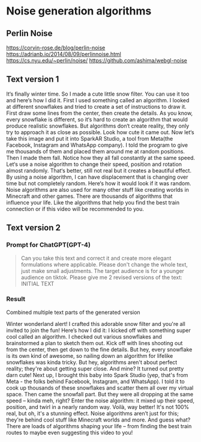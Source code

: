 # Noise generation algorithms

## Perlin Noise

https://corvin-rose.de/blog/perlin-noise
https://adrianb.io/2014/08/09/perlinnoise.html
https://cs.nyu.edu/~perlin/noise/
https://github.com/ashima/webgl-noise


## Text version 1

It‘s finally winter time. So I made a cute little snow filter. You can use it too and here‘s how I did it. First I used something called an algorithm. I looked at different snowflakes and tried to create a set of instructions to draw it. First draw some lines from the center, then create the details. As you know, every snowflake is different, so it‘s hard to create an algorithm that would produce realistic snowflakes. But algorithms don‘t create reality, they only try to approach it as close as possible. Look how cute it came out. Now let‘s take this image and put it into SparkAR Studio, a tool from Meta(the Facebook, Instagram and WhatsApp company). I told the program to give me thousands of them and placed them around me at random positions. Then I made them fall. Notice how they all fall constantly at the same speed. Let‘s use a noise algorithm to change their speed, position and rotation almost randomly. That‘s better, still not real but it creates a beautiful effect. By using a noise algorithm, I can have displacement that is changing over time but not completely random. Here‘s how it would look if it was random. Noise algorithms are also used for many other stuff like creating worlds in Minecraft and other games. There are thousands of algorithms that influence your life. Like the algorithms that help you find the best train connection or if this video will be recommended to you.

## Text version 2

### Prompt for ChatGPT(GPT-4)

> Can you take this text and correct it and create more elegant formulations where applicable. Please don't change the whole text, just make small adjustments. The target audience is for a younger audience on tiktok. Please give me 2 revised versions of the text: INITIAL TEXT

### Result

Combined multiple text parts of the generated version

Winter wonderland alert! I crafted this adorable snow filter and you're all invited to join the fun! Here’s how I did it: I kicked off with something super cool called an algorithm. I checked out various snowflakes and brainstormed a plan to sketch them out. Kick off with lines shooting out from the center, then get down to the fine details. But hey, every snowflake is its own kind of awesome, so nailing down an algorithm for lifelike snowflakes was kinda tricky. But hey, algorithms aren't about perfect reality; they're about getting super close. And mine? It turned out pretty darn cute! Next up, I brought this baby into Spark Studio (yep, that's from Meta - the folks behind Facebook, Instagram, and WhatsApp). I told it to cook up thousands of these snowflakes and scatter them all over my virtual space. Then came the snowfall part. But they were all dropping at the same speed – kinda meh, right? Enter the noise algorithm: it mixed up their speed, position, and twirl in a nearly random way. Voilà, way better! It's not 100% real, but oh, it's a stunning effect. Noise algorithms aren’t just for this; they're behind cool stuff like Minecraft worlds and more. And guess what? There are loads of algorithms shaping your life – from finding the best train routes to maybe even suggesting this video to you!